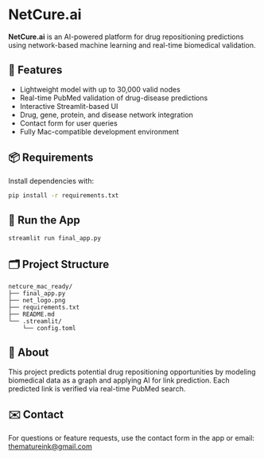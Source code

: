 # NetCure.ai

**NetCure.ai** is an AI-powered platform for drug repositioning predictions using network-based machine learning and real-time biomedical validation.

## 🚀 Features
- Lightweight model with up to 30,000 valid nodes
- Real-time PubMed validation of drug-disease predictions
- Interactive Streamlit-based UI
- Drug, gene, protein, and disease network integration
- Contact form for user queries
- Fully Mac-compatible development environment

## 📦 Requirements
Install dependencies with:

```bash
pip install -r requirements.txt
```

## 🧪 Run the App

```bash
streamlit run final_app.py
```

## 🗂 Project Structure

```
netcure_mac_ready/
├── final_app.py
├── net_logo.png
├── requirements.txt
├── README.md
└── .streamlit/
    └── config.toml
```

## 🧠 About

This project predicts potential drug repositioning opportunities by modeling biomedical data as a graph and applying AI for link prediction. Each predicted link is verified via real-time PubMed search.

## ✉️ Contact

For questions or feature requests, use the contact form in the app or email: thematureink@gmail.com
